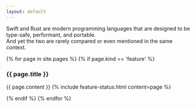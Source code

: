 ```yaml
---
layout: default
---
```


Swift and Rust are modern programming languages that are designed to be type-safe, performant, and portable.  
And yet the two are rarely compared or even mentioned in the same context.

{% for page in site.pages %}
  {% if page.kind == 'feature' %}
### {{ page.title }}
{{ page.content }}
{% include feature-status.html content=page %}

  {% endif %}
{% endfor %}

